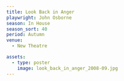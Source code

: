 ```yaml
---
title: Look Back in Anger
playwright: John Osborne
season: In House
season_sort: 40
period: Autumn
venue:
  - New Theatre

assets:
  - type: poster
    image: look_back_in_anger_2008-09.jpg
---
```


